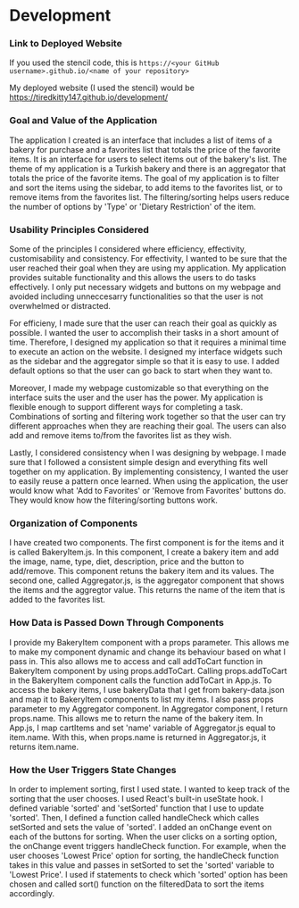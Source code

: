# Development

### Link to Deployed Website
If you used the stencil code, this is `https://<your GitHub username>.github.io/<name of your repository>`

My deployed website (I used the stencil) would be https://tiredkitty147.github.io/development/

### Goal and Value of the Application

The application I created is an interface that includes a list of items of a bakery for purchase and a favorites list that totals the price of the favorite items. It is an interface for users to select items out of the bakery's list. The theme of my application is a Turkish bakery and there is an aggregator that totals the price of the favorite items. The goal of my application is to filter and sort the items using the sidebar, to add items to the favorites list, or to remove items from the favorites list. The filtering/sorting helps users reduce the number of options by 'Type' or 'Dietary Restriction' of the item.

### Usability Principles Considered

Some of the principles I considered where efficiency, effectivity, customisability and consistency.
For effectivity, I wanted to be sure that the user reached their goal when they are using my application. My application provides suitable functionality and this allows the users to do tasks effectively. I only put necessary widgets and buttons on my webpage and avoided including unneccesarry functionalities so that the user is not overwhelmed or distracted. 

For efficieny, I made sure that the user can reach their goal as quickly as possible. I wanted the user to accomplish their tasks in a short amount of time. Therefore, I designed my application so that it requires a minimal time to execute an action on the website. I designed my interface widgets such as the sidebar and the aggregator simple so that it is easy to use. I added default options so that the user can go back to start when they want to.

Moreover, I made my webpage customizable so that everything on the interface suits the user and the user has the power. My application is flexible enough to support different ways for completing a task. Combinations of sorting and filtering work together so that the user can try different approaches when they are reaching their goal. The users can also add and remove items to/from the favorites list as they wish. 

Lastly, I considered consistency when I was designing by webpage. I made sure that I followed a consistent simple design and everything fits well together on my application. By implementing consistency, I wanted the user to easily reuse a pattern once learned. When using the application, the user would know what 'Add to Favorites' or 'Remove from Favorites' buttons do. They would know how the filtering/sorting buttons work. 

### Organization of Components

I have created two components. The first component is for the items and it is called BakeryItem.js. In this component, I create a bakery item and add the image, name, type, diet, description, price and the button to add/remove. This component retuns the bakery item and its values. 
The second one, called Aggregator.js, is the aggregator component that shows the items and the aggregtor value. This returns the name of the item that is added to the favorites list.

### How Data is Passed Down Through Components

I provide my BakeryItem component with a props parameter. This allows me to make my component dynamic and change its behaviour based on what I pass in. This also allows me to access and call addToCart function in BakeryItem component by using props.addToCart. Calling props.addToCart in the BakeryItem component calls the function addToCart in App.js. To access the bakery items, I use bakeryData that I get from bakery-data.json and map it to BakeryItem components to list my items. I also pass props parameter to my Aggregator component. In Aggregator component, I return props.name. This allows me to return the name of the bakery item. In App.js, I map cartItems and set 'name' variable of Aggregator.js equal to item.name. With this, when props.name is returned in Aggregator.js, it returns item.name. 

### How the User Triggers State Changes

In order to implement sorting, first I used state. I wanted to keep track of the sorting that the user chooses. I used React's built-in useState hook. I defined variable 'sorted' and 'setSorted' function that I use to update 'sorted'. 
Then, I defined a function called handleCheck which calles setSorted and sets the value of 'sorted'.
I added an onChange event on each of the buttons for sorting. When the user clicks on a sorting option, the onChange event triggers handleCheck function. For example, when the user chooses 'Lowest Price' option for sorting, the handleCheck function takes in this value and passes in setSorted to set the 'sorted' variable to 'Lowest Price'.
I used if statements to check which 'sorted' option has been chosen and called sort() function on the filteredData to sort the items accordingly. 



